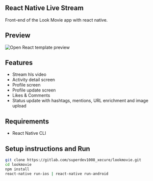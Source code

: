 ## React Native Live Stream
Front-end of the Look Movie app with react native.

## Preview

![Open React template preview](https://github.com/lub2code/images/blob/main/lookmovie.jpg)

## Features

- Stream hls video
- Activity detail screen
- Profile screen
- Profile update screen
- Likes & Comments
- Status update with hashtags, mentions, URL enrichment and image upload

## Requirements

- React Native CLI

## Setup instructions and Run

```sh
git clone https://gitlab.com/superdev1008_xecure/lookmovie.git
cd lookmovie
npm install
react-native run-ios | react-native run-android
```
